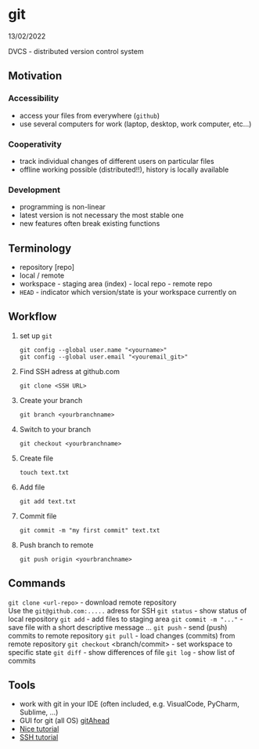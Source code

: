 # git 

13/02/2022

DVCS - distributed version control system

## Motivation

### Accessibility

*   access your files from everywhere (`github`)
*   use several computers for work (laptop, desktop, work computer, etc...)

### Cooperativity

*   track individual changes of different users on particular files
*   offline working possible (distributed!!), history is locally available

### Development

*   programming is non-linear
*   latest version is not necessary the most stable one 
*   new features often break existing functions

## Terminology

*   repository [repo] 
*   local / remote
*   workspace - staging area (index) - local repo - remote repo
*   `HEAD`  - indicator which version/state is your workspace currently on

## Workflow

1) set up `git`

   ```{git}
   git config --global user.name "<yourname>"
   git config --global user.email "<youremail_git>"
   ```

2. Find SSH adress at github.com

   ```{git}
   git clone <SSH URL>
   ```

3. Create your branch

   ```{git}
   git branch <yourbranchname>
   ```

4. Switch to your branch

   ```{git}
   git checkout <yourbranchname>
   ```

5. Create file

   ```{shell}
   touch text.txt
   ```

6. Add file

   ```{git}
   git add text.txt
   ```

7. Commit file

   ```{git}
   git commit -m "my first commit" text.txt
   ```

8. Push branch to remote

   ```{git}
   git push origin <yourbranchname>
   ```

   

## Commands

`git clone <url-repo>`  - download remote repository		
		Use the `git@github.com:.....` adress for SSH
`git status`  - show status of local repository
`git add` <filename> - add files to staging area
`git commit -m "..."` <filename>  -  save file with a short descriptive message ...
`git push`  - send (push) commits to remote repository
`git pull`  - load changes (commits) from remote repository
`git checkout` <branch/commit>  - set workspace to specific state
`git diff` <filename> - show differences of file 
`git log`  - show list of commits

## Tools

*   work with git in your IDE (often included, e.g. VisualCode, PyCharm, Sublime, ...)
*   GUI for git (all OS) [gitAhead](https://gitahead.github.io/gitahead.com/)
*   [Nice tutorial](https://rogerdudler.github.io/git-guide/index.html)
*   [SSH tutorial](https://docs.github.com/en/enterprise-server@3.0/github/authenticating-to-github/connecting-to-github-with-ssh/generating-a-new-ssh-key-and-adding-it-to-the-ssh-agent)
